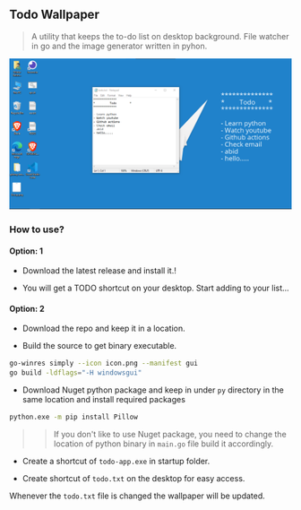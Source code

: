 ## Todo Wallpaper
> A utility that keeps the to-do list on desktop background. File watcher in go and the image generator written in pyhon.

![screenshot](screenshot.png)

### How to use?

#### Option: 1

- Download the latest release and install it.!

- You will get a TODO shortcut on your desktop. Start adding to your list...

#### Option: 2

- Download the repo and keep it in a location.

- Build the source to get binary executable.

```bash
go-winres simply --icon icon.png --manifest gui
go build -ldflags="-H windowsgui"

```

- Download Nuget python package and keep in under `py` directory in
the same location and install required packages

```bash
python.exe -m pip install Pillow

```

>> If you don't like to use Nuget package, you need to change the location of python binary in `main.go` file build it accordingly.

- Create a shortcut of `todo-app.exe` in startup folder.

- Create shortcut of `todo.txt` on the desktop for easy access.


Whenever the `todo.txt` file is changed the wallpaper will be updated.
